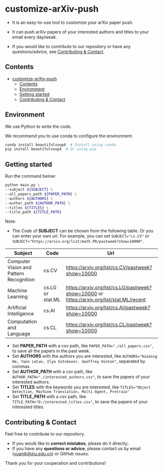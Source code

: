 # customize-arXiv-push
- It is an easy-to-use tool to customize your arXiv paper push.

- It can push arXiv papers of your interested authors and titles to your email every day/weak.   

- If you would like to contribute to our repository or have any questions/advice, see [Contributing & Contact](#contributing--contact).

## Contents
- [customize-arXiv-push](#customize-arxiv-push)
  - [Contents](#contents)
  - [Environment](#environment)
  - [Getting started](#getting-started)
  - [Contributing & Contact](#contributing--contact)

## Environment
We use Python to write the code.

We recommend you to use conda to configure the environment. 
```bash
conda install beautifulsoup4  # Install using conda
pip install beautifulsoup4  # Or using pip
```

## Getting started
Run the command below:
```bash
python main.py \
--subject ${SUBJECT} \
--all_papers_path ${PAPER_PATH} \
--authors ${AUTHORS} \
--author_path ${AUTHOR_PATH} \
--titles ${TITLES} \
--title_path ${TITLE_PATH}
```
Note:
- The *Code* of **SUBJECT** can be chosen from the following table. Or you can enter your own url. For example, you can set `SUBJECT="cs.CV"` or `SUBJECT="https://arxiv.org/list/math.PR/pastweek?show=10000"`.

| Subject | Code | Url |
| ---- | ---- | ---- |
| Computer Vision and Pattern Recognition | cs.CV | https://arxiv.org/list/cs.CV/pastweek?show=10000 |
| Machine Learning | cs.LG or stat.ML | https://arxiv.org/list/cs.LG/pastweek?show=10000 or https://arxiv.org/list/stat.ML/recent |
| Artificial Intelligence | cs.AI | https://arxiv.org/list/cs.AI/pastweek?show=10000 |
| Computation and Language | cs.CL | https://arxiv.org/list/cs.CL/pastweek?show=10000 |

- Set **PAPER_PATH** with a csv path, like `PAPER_PATH="./all_papers.csv"`, to save all the papers in the past week.
- Set **AUTHORS** with the authors you are interested, like `AUTHORS="Kaiming He, Yann LeCun, Ilya Sutskever, Geoffrey Hinton"`, separated by commas.
- Set **AUTHOR_PATH** with a csv path, like `AUTHOR_PATH="./interested_authors.csv"`, to save the papers of your interested authors.
- Set **TITLES** with the keywords you are interested, like `TITLES="Object Detection, Machine Translation, Multi-Agent, Pretrain"`
- Set **TITLE_PATH** with a csv path, like `TITLE_PATH="D:/interested_titles.csv"`, to save the papers of your interested titles.

## Contributing & Contact

Feel free to contribute to our repository.

- If you woulk like to **correct mistakes**, please do it directly;
- If you have any **questions or advice**, please contact us by email (yuanjk@zju.edu.cn) or GitHub issues.

Thank you for your cooperation and contributions!